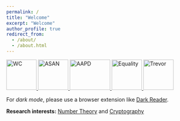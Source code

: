```yaml
---
permalink: /
title: "Welcome"
excerpt: "Welcome"
author_profile: true
redirect_from: 
  - /about/
  - /about.html
---
```


<p>
<a href="https://www.worldcancerday.org/">
     <img alt="WC" src="https://gkorpal.github.io/images/cancer.png"
       width="80" height="80" class="center">
  </a>
  <a href="https://autismacceptance.com/">
     <img alt="ASAN" src="https://gkorpal.github.io/images/ASAN_icon.jpg"
       width="80" height="80" class="center">
  </a>
  <a href="https://www.aapd.com/">
     <img alt="AAPD" src="https://gkorpal.github.io/images/disability_pride.png"
       width="107" height="80" class="center">
  </a>
  <a href="https://www.aclu.org/">
     <img alt="Equality" src="https://gkorpal.github.io/images/HumanRights.png"
       width="80" height="80" class="center">
  </a>
  <a href="https://www.thetrevorproject.org/">
     <img alt="Trevor" src="https://gkorpal.github.io/images/trevor.jpg"
       width="80" height="80" class="center">
  </a>  
 </p>


For *dark mode*, please use a browser extension like [Dark Reader](https://darkreader.org/).

**Research interests:** [Number Theory](https://gkorpal.github.io/reading/book-list#number-theory) and [Cryptography](https://gkorpal.github.io/jottings/#cryptography)

<!---

<img align="left" width="350" height="450" src="https://www.smbc-comics.com/comics/1464966334-20160603.png">

[Beavers, Birds, and Frogs](https://web.archive.org/web/20241206080905/https://sites.math.rutgers.edu/~zeilberg/Opinion95.html)

[Explorers, Alchemists, Wrestlers and Detectives](https://web.archive.org/web/20241216173449/https://www.dam.brown.edu/people/mumford/blog/2015/MathBeautyBrain.html)
--->
